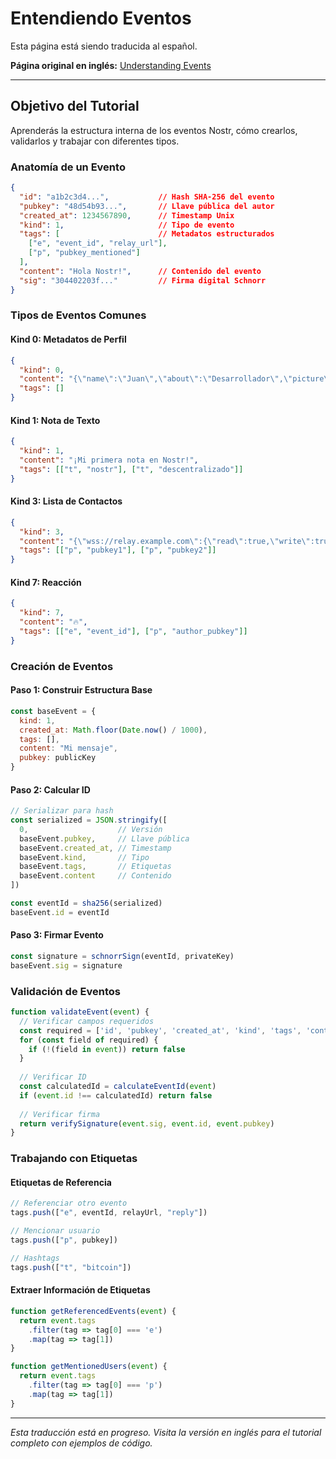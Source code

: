# Entendiendo Eventos

Esta página está siendo traducida al español.

**Página original en inglés:** [Understanding Events](/en/tutorials/understanding-events/)

---

## Objetivo del Tutorial

Aprenderás la estructura interna de los eventos Nostr, cómo crearlos, validarlos y trabajar con diferentes tipos.

### Anatomía de un Evento

```json
{
  "id": "a1b2c3d4...",           // Hash SHA-256 del evento
  "pubkey": "48d54b93...",       // Llave pública del autor
  "created_at": 1234567890,      // Timestamp Unix
  "kind": 1,                     // Tipo de evento
  "tags": [                      // Metadatos estructurados
    ["e", "event_id", "relay_url"],
    ["p", "pubkey_mentioned"]
  ],
  "content": "Hola Nostr!",      // Contenido del evento
  "sig": "304402203f..."         // Firma digital Schnorr
}
```

### Tipos de Eventos Comunes

#### Kind 0: Metadatos de Perfil
```json
{
  "kind": 0,
  "content": "{\"name\":\"Juan\",\"about\":\"Desarrollador\",\"picture\":\"https://...\"}",
  "tags": []
}
```

#### Kind 1: Nota de Texto
```json
{
  "kind": 1,
  "content": "¡Mi primera nota en Nostr!",
  "tags": [["t", "nostr"], ["t", "descentralizado"]]
}
```

#### Kind 3: Lista de Contactos
```json
{
  "kind": 3,
  "content": "{\"wss://relay.example.com\":{\"read\":true,\"write\":true}}",
  "tags": [["p", "pubkey1"], ["p", "pubkey2"]]
}
```

#### Kind 7: Reacción
```json
{
  "kind": 7,
  "content": "🔥",
  "tags": [["e", "event_id"], ["p", "author_pubkey"]]
}
```

### Creación de Eventos

#### Paso 1: Construir Estructura Base
```javascript
const baseEvent = {
  kind: 1,
  created_at: Math.floor(Date.now() / 1000),
  tags: [],
  content: "Mi mensaje",
  pubkey: publicKey
}
```

#### Paso 2: Calcular ID
```javascript
// Serializar para hash
const serialized = JSON.stringify([
  0,                    // Versión
  baseEvent.pubkey,     // Llave pública
  baseEvent.created_at, // Timestamp
  baseEvent.kind,       // Tipo
  baseEvent.tags,       // Etiquetas
  baseEvent.content     // Contenido
])

const eventId = sha256(serialized)
baseEvent.id = eventId
```

#### Paso 3: Firmar Evento
```javascript
const signature = schnorrSign(eventId, privateKey)
baseEvent.sig = signature
```

### Validación de Eventos

```javascript
function validateEvent(event) {
  // Verificar campos requeridos
  const required = ['id', 'pubkey', 'created_at', 'kind', 'tags', 'content', 'sig']
  for (const field of required) {
    if (!(field in event)) return false
  }
  
  // Verificar ID
  const calculatedId = calculateEventId(event)
  if (event.id !== calculatedId) return false
  
  // Verificar firma
  return verifySignature(event.sig, event.id, event.pubkey)
}
```

### Trabajando con Etiquetas

#### Etiquetas de Referencia
```javascript
// Referenciar otro evento
tags.push(["e", eventId, relayUrl, "reply"])

// Mencionar usuario
tags.push(["p", pubkey])

// Hashtags
tags.push(["t", "bitcoin"])
```

#### Extraer Información de Etiquetas
```javascript
function getReferencedEvents(event) {
  return event.tags
    .filter(tag => tag[0] === 'e')
    .map(tag => tag[1])
}

function getMentionedUsers(event) {
  return event.tags
    .filter(tag => tag[0] === 'p')
    .map(tag => tag[1])
}
```

---

*Esta traducción está en progreso. Visita la versión en inglés para el tutorial completo con ejemplos de código.*
